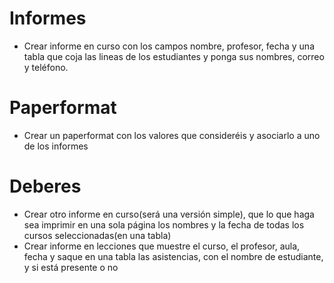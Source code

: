 # Informes
* Crear informe en curso con los campos nombre, profesor, fecha y una tabla que coja las lineas de los estudiantes y ponga sus nombres, correo y teléfono.


# Paperformat
* Crear un paperformat con los valores que consideréis y asociarlo a uno de los informes

# Deberes
* Crear otro informe en curso(será una versión simple), que lo que haga sea imprimir en una sola página los nombres y la fecha de todas los cursos seleccionadas(en una tabla)
* Crear informe en lecciones que muestre el curso, el profesor, aula, fecha y saque en una tabla las asistencias, con el nombre de estudiante, y si está presente o no
